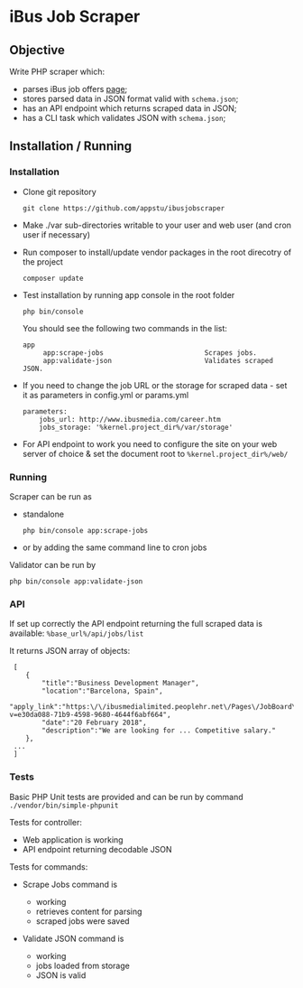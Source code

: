 # iBus Job Scraper

## Objective

Write PHP scraper which:
- parses iBus job offers [page](http://www.ibusmedia.com/career.htm);
- stores parsed data in JSON format valid with `schema.json`;
- has an API endpoint which returns scraped data in JSON;
- has a CLI task which validates JSON with `schema.json`;

## Installation / Running

### Installation

- Clone git repository 

   `git clone https://github.com/appstu/ibusjobscraper`
   
- Make ./var sub-directories writable to your user and web user (and cron user if necessary) 
   
- Run composer to install/update vendor packages in the root direcotry of the project
   
   `composer update`

- Test installation by running app console in the root folder

   `php bin/console`
   
   You should see the following two commands in the list:
   
   ```
   app
        app:scrape-jobs                         Scrapes jobs.
        app:validate-json                       Validates scraped JSON.
   ```

- If you need to change the job URL or the storage for scraped data - set it as parameters in config.yml or params.yml
    ```
    parameters:
        jobs_url: http://www.ibusmedia.com/career.htm
        jobs_storage: '%kernel.project_dir%/var/storage'
    ```

- For API endpoint to work you need to configure the site on your web server of choice
   & set the document root to `%kernel.project_dir%/web/`


### Running 

Scraper can be run as 
- standalone

  `php bin/console app:scrape-jobs`

- or by adding the same command line to cron jobs
 
Validator can be run by

   `php bin/console app:validate-json`
    
### API     

If set up correctly the API endpoint returning the full scraped data
is available:
    `%base_url%/api/jobs/list`
    
It returns JSON array of objects:

 
     [
        {
            "title":"Business Development Manager",
            "location":"Barcelona, Spain",
            "apply_link":"https:\/\/ibusmedialimited.peoplehr.net\/Pages\/JobBoard\/Opening.aspx?v=e30da088-71b9-4598-9680-4644f6abf664",
            "date":"20 February 2018",
            "description":"We are looking for ... Competitive salary."
        },
     ...
     ]
 
### Tests
 
Basic PHP Unit tests are provided and can be run by command
`./vendor/bin/simple-phpunit`

Tests for controller:
- Web application is working
- API endpoint returning decodable JSON

Tests for commands:
- Scrape Jobs command is 
  - working
  - retrieves content for parsing
  - scraped jobs were saved
  
- Validate JSON command is 
  - working
  - jobs loaded from storage
  - JSON is valid 
